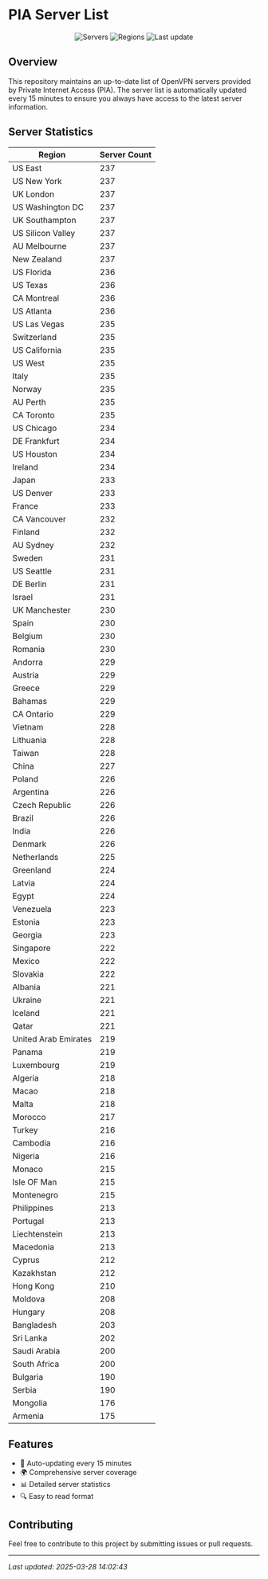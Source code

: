 # PIA Server List

<div align="center">

![Servers](https://img.shields.io/badge/servers-21,682-blue)
![Regions](https://img.shields.io/badge/regions-97-blue)
![Last update](https://img.shields.io/badge/Last_Updated-March_28_2025_09:02_EST-blue)

</div>

## Overview
This repository maintains an up-to-date list of OpenVPN servers provided by Private Internet Access (PIA). The server list is automatically updated every 15 minutes to ensure you always have access to the latest server information.

## Server Statistics
| Region | Server Count |
|--------|--------------|
| US East                        | 237          |
| US New York                    | 237          |
| UK London                      | 237          |
| US Washington DC               | 237          |
| UK Southampton                 | 237          |
| US Silicon Valley              | 237          |
| AU Melbourne                   | 237          |
| New Zealand                    | 237          |
| US Florida                     | 236          |
| US Texas                       | 236          |
| CA Montreal                    | 236          |
| US Atlanta                     | 236          |
| US Las Vegas                   | 235          |
| Switzerland                    | 235          |
| US California                  | 235          |
| US West                        | 235          |
| Italy                          | 235          |
| Norway                         | 235          |
| AU Perth                       | 235          |
| CA Toronto                     | 235          |
| US Chicago                     | 234          |
| DE Frankfurt                   | 234          |
| US Houston                     | 234          |
| Ireland                        | 234          |
| Japan                          | 233          |
| US Denver                      | 233          |
| France                         | 233          |
| CA Vancouver                   | 232          |
| Finland                        | 232          |
| AU Sydney                      | 232          |
| Sweden                         | 231          |
| US Seattle                     | 231          |
| DE Berlin                      | 231          |
| Israel                         | 231          |
| UK Manchester                  | 230          |
| Spain                          | 230          |
| Belgium                        | 230          |
| Romania                        | 230          |
| Andorra                        | 229          |
| Austria                        | 229          |
| Greece                         | 229          |
| Bahamas                        | 229          |
| CA Ontario                     | 229          |
| Vietnam                        | 228          |
| Lithuania                      | 228          |
| Taiwan                         | 228          |
| China                          | 227          |
| Poland                         | 226          |
| Argentina                      | 226          |
| Czech Republic                 | 226          |
| Brazil                         | 226          |
| India                          | 226          |
| Denmark                        | 226          |
| Netherlands                    | 225          |
| Greenland                      | 224          |
| Latvia                         | 224          |
| Egypt                          | 224          |
| Venezuela                      | 223          |
| Estonia                        | 223          |
| Georgia                        | 223          |
| Singapore                      | 222          |
| Mexico                         | 222          |
| Slovakia                       | 222          |
| Albania                        | 221          |
| Ukraine                        | 221          |
| Iceland                        | 221          |
| Qatar                          | 221          |
| United Arab Emirates           | 219          |
| Panama                         | 219          |
| Luxembourg                     | 219          |
| Algeria                        | 218          |
| Macao                          | 218          |
| Malta                          | 218          |
| Morocco                        | 217          |
| Turkey                         | 216          |
| Cambodia                       | 216          |
| Nigeria                        | 216          |
| Monaco                         | 215          |
| Isle OF Man                    | 215          |
| Montenegro                     | 215          |
| Philippines                    | 213          |
| Portugal                       | 213          |
| Liechtenstein                  | 213          |
| Macedonia                      | 213          |
| Cyprus                         | 212          |
| Kazakhstan                     | 212          |
| Hong Kong                      | 210          |
| Moldova                        | 208          |
| Hungary                        | 208          |
| Bangladesh                     | 203          |
| Sri Lanka                      | 202          |
| Saudi Arabia                   | 200          |
| South Africa                   | 200          |
| Bulgaria                       | 190          |
| Serbia                         | 190          |
| Mongolia                       | 176          |
| Armenia                        | 175          |

## Features
- 🔄 Auto-updating every 15 minutes
- 🌍 Comprehensive server coverage
- 📊 Detailed server statistics
- 🔍 Easy to read format

## Contributing
Feel free to contribute to this project by submitting issues or pull requests.

---
*Last updated: 2025-03-28 14:02:43*